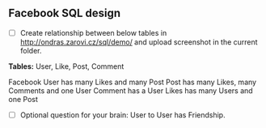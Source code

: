 ## Facebook SQL design

* [ ] Create relationship between below tables in http://ondras.zarovi.cz/sql/demo/ and upload screenshot in the current folder.

**Tables:** User, Like, Post, Comment

Facebook User has many Likes and many Post
Post has many Likes, many Comments and one User
Comment has a User
Likes has many Users and one Post

* [ ] Optional question for your brain: User to User has Friendship.

